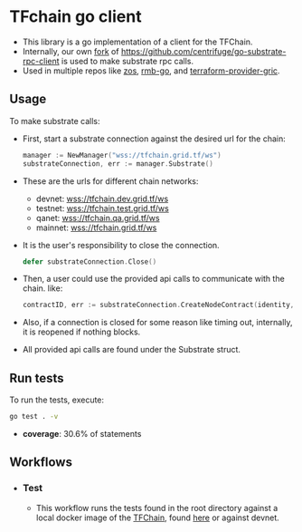 # TFchain go client

- This library is a go implementation of a client for the TFChain.
- Internally, our own [fork](https://github.com/threefoldtech/go-substrate-rpc-client) of <https://github.com/centrifuge/go-substrate-rpc-client> is used to make substrate rpc calls.
- Used in multiple repos like [zos](https://github.com/threefoldtech/zos), [rmb-go](https://github.com/threefoldtech/rmb_go), and [terraform-provider-gric](https://github.com/threefoldtech/terraform-provider-grid).

## Usage

To make substrate calls:

- First, start a substrate connection against the desired url for the chain:

  ```go
  manager := NewManager("wss://tfchain.grid.tf/ws")
  substrateConnection, err := manager.Substrate()
  ```

- These are the urls for different chain networks:
  
  - devnet:  <wss://tfchain.dev.grid.tf/ws>
  - testnet: <wss://tfchain.test.grid.tf/ws>
  - qanet:   <wss://tfchain.qa.grid.tf/ws>
  - mainnet: <wss://tfchain.grid.tf/ws>

- It is the user's responsibility to close the connection.

  ```go
  defer substrateConnection.Close()
  ```

- Then, a user could use the provided api calls to communicate with the chain. like:

  ```go
  contractID, err := substrateConnection.CreateNodeContract(identity, nodeID, body, hash, publicIPsCount, solutionProviderID)
  ```

- Also, if a connection is closed for some reason like timing out, internally, it is reopened if nothing blocks.
- All provided api calls are found under the Substrate struct.

## Run tests

To run the tests, execute:

  ```bash
  go test . -v
  ```

- **coverage**: 30.6% of statements

## Workflows

- ### Test
  
  - This workflow runs the tests found in the root directory against a local docker image of the [TFChain](https://github.com/threefoldtech/tfchain), found [here](https://hub.docker.com/r/threefolddev/tfchain) or against devnet.
